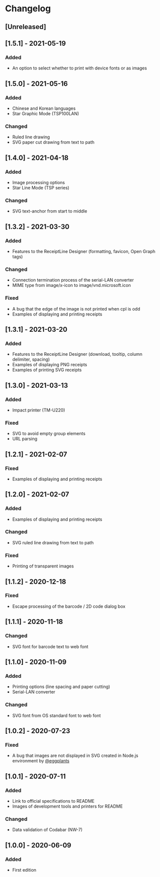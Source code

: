 # Changelog

## [Unreleased]

## [1.5.1] - 2021-05-19
### Added
- An option to select whether to print with device fonts or as images

## [1.5.0] - 2021-05-16
### Added
- Chinese and Korean languages
- Star Graphic Mode (TSP100LAN)

### Changed
- Ruled line drawing
- SVG paper cut drawing from text to path

## [1.4.0] - 2021-04-18
### Added
- Image processing options
- Star Line Mode (TSP series)

### Changed
- SVG text-anchor from start to middle

## [1.3.2] - 2021-03-30
### Added
- Features to the ReceiptLine Designer (formatting, favicon, Open Graph tags)

### Changed
- Connection termination process of the serial-LAN converter
- MIME type from image/x-icon to image/vnd.microsoft.icon

### Fixed
- A bug that the edge of the image is not printed when cpl is odd
- Examples of displaying and printing receipts

## [1.3.1] - 2021-03-20
### Added
- Features to the ReceiptLine Designer (download, tooltip, column delimiter, spacing)
- Examples of displaying PNG receipts
- Examples of printing SVG receipts

## [1.3.0] - 2021-03-13
### Added
- Impact printer (TM-U220)

### Fixed
- SVG to avoid empty group elements
- URL parsing

## [1.2.1] - 2021-02-07
### Fixed
- Examples of displaying and printing receipts

## [1.2.0] - 2021-02-07
### Added
- Examples of displaying and printing receipts

### Changed
- SVG ruled line drawing from text to path

### Fixed
- Printing of transparent images

## [1.1.2] - 2020-12-18
### Fixed
- Escape processing of the barcode / 2D code dialog box

## [1.1.1] - 2020-11-18
### Changed
- SVG font for barcode text to web font

## [1.1.0] - 2020-11-09
### Added
- Printing options (line spacing and paper cutting)
- Serial-LAN converter

### Changed
- SVG font from OS standard font to web font

## [1.0.2] - 2020-07-23
### Fixed
- A bug that images are not displayed in SVG created in Node.js environment by [@eggplants](https://github.com/eggplants)

## [1.0.1] - 2020-07-11
### Added
- Link to official specifications to README
- Images of development tools and printers for README

### Changed
- Data validation of Codabar (NW-7)

## [1.0.0] - 2020-06-09
### Added
- First edition
